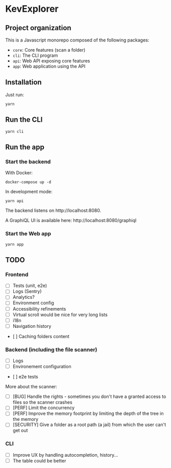 # KevExplorer

## Project organization

This is a Javascript monorepo composed of the following packages:

- `core`: Core features (scan a folder)
- `cli`: The CLI program
- `api`: Web API exposing core features
- `app`: Web application using the API

## Installation

Just run:

    yarn

## Run the CLI

    yarn cli

## Run the app

### Start the backend

With Docker:

    docker-compose up -d

In development mode:

    yarn api

The backend listens on http://localhost:8080.

A GraphiQL UI is available here: http://localhost:8080/graphiql

### Start the Web app

    yarn app
    
## TODO

### Frontend

- [ ] Tests (unit, e2e)
- [ ] Logs (Sentry)
- [ ] Analytics?
- [ ] Environment config
- [ ] Accessibility refinements
- [ ] Virtual scroll would be nice for very long lists
- [ ] i18n
- [ ] Navigation history
- [ ] Caching folders content

### Backend (including the file scanner)

- [ ] Logs
- [ ] Environement configuration
- [ ] e2e tests

More about the scanner:

- [ ] [BUG] Handle the rights - sometimes you don't have a granted access to files so the scanner crashes
- [ ] [PERF] Limit the concurrency
- [ ] [PERF] Improve the memory footprint by limiting the depth of the tree in the memory
- [ ] [SECURITY] Give a folder as a root path (a jail) from which the user can't get out

### CLI

- [ ] Improve UX by handling autocompletion, history...
- [ ] The table could be better
